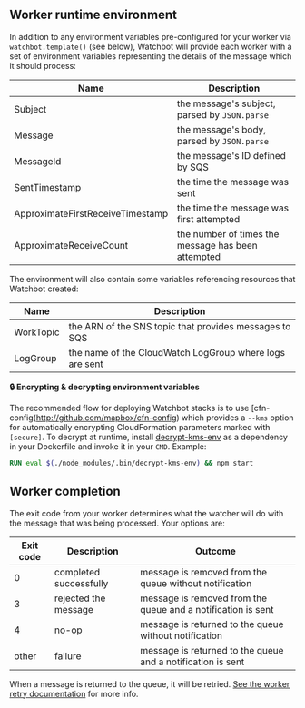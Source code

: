 ## Worker runtime environment

In addition to any environment variables pre-configured for your worker via `watchbot.template()` (see below), Watchbot will provide each worker with a set of environment variables representing the details of the message which it should process:

Name | Description
--- | ---
Subject | the message's subject, parsed by `JSON.parse`
Message | the message's body, parsed by `JSON.parse`
MessageId | the message's ID defined by SQS
SentTimestamp | the time the message was sent
ApproximateFirstReceiveTimestamp | the time the message was first attempted
ApproximateReceiveCount | the number of times the message has been attempted

The environment will also contain some variables referencing resources that Watchbot created:

Name | Description
--- | ---
WorkTopic | the ARN of the SNS topic that provides messages to SQS
LogGroup | the name of the CloudWatch LogGroup where logs are sent

**:lock: Encrypting & decrypting environment variables**

The recommended flow for deploying Watchbot stacks is to use [cfn-config(http://github.com/mapbox/cfn-config) which provides a `--kms` option for automatically encrypting CloudFormation parameters marked with `[secure]`. To decrypt at runtime, install [decrypt-kms-env](https://github.com/mapbox/decrypt-kms-env) as a dependency in your Dockerfile and invoke it in your `CMD`. Example:

```Dockerfile
RUN eval $(./node_modules/.bin/decrypt-kms-env) && npm start
```

## Worker completion

The exit code from your worker determines what the watcher will do with the message that was being processed. Your options are:

Exit code | Description | Outcome
--- | --- | ---
0 | completed successfully | message is removed from the queue without notification
3 | rejected the message | message is removed from the queue and a notification is sent
4 | no-op | message is returned to the queue without notification
other | failure | message is returned to the queue and a notification is sent

When a message is returned to the queue, it will be retried. [See the worker retry documentation](./worker-retry-cycle.md) for more info.

